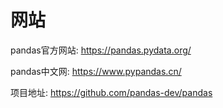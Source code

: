 # 网站

pandas官方网站: <https://pandas.pydata.org/>

pandas中文网:  <https://www.pypandas.cn/>

项目地址: <https://github.com/pandas-dev/pandas>
